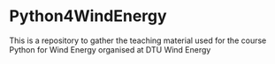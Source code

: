 Python4WindEnergy
=================

This is a repository to gather the teaching material used for the course Python for Wind Energy organised at DTU Wind Energy
